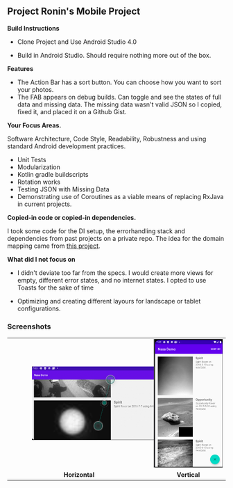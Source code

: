## Project Ronin's Mobile Project

**Build Instructions**

* Clone Project and Use Android Studio 4.0

- Build in Android Studio. Should require nothing more out of the box.

**Features**

* The Action Bar has a sort button. You can choose how you want to sort your photos.
* The FAB appears on debug builds. Can toggle and see the states of full data and missing data. The missing data wasn't valid JSON so I copied, fixed it, and placed it on a Github Gist.

**Your Focus Areas.**

Software Architecture, Code Style, Readability, Robustness and using standard Android development practices.

* Unit Tests
* Modularization
* Kotlin gradle buildscripts
* Rotation works
* Testing JSON with Missing Data
* Demonstrating use of Coroutines as a viable means of replacing RxJava in current projects.

**Copied-in code or copied-in dependencies.**

I took some code for the DI setup, the errorhandling stack and dependencies from past projects on a private repo. The idea for the domain mapping came from [this project](https://github.com/cobeisfresh/CleanArchitecture-Android-Showcase).

**What did I not focus on**

* I didn't deviate too far from the specs. I would create more views for empty, different error states, and no internet states. I opted to use Toasts for the sake of time

* Optimizing and creating different layours for landscape or tablet configurations.

### Screenshots
<table>
    <tr>
        <td><img style="width: 350px: height:auto; margin: 0 50px" src="screenshots/horizontal.png"></img></td>
        <td><img src="screenshots/vertical.png"></img></td>
    </tr>
    <tr>
        <td align="center"><b>Horizontal</b></img></td>
        <td align="center"><b>Vertical</b></img></td>
    </tr>
</table>